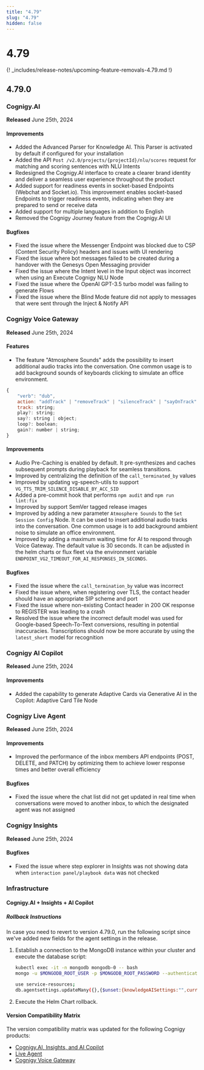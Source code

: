```yaml
---
title: "4.79"
slug: "4.79"
hidden: false
---
```


# 4.79

{! _includes/release-notes/upcoming-feature-removals-4.79.md !}

## 4.79.0

### Cognigy.AI

**Released** June 25th, 2024

#### Improvements

- Added the Advanced Parser for Knowledge AI. This Parser is activated by default if configured for your installation 
- Added the API `Post /v2.0/projects/{projectId}/nlu/scores` request for matching and scoring sentences with NLU Intents
- Redesigned the Cognigy.AI interface to create a clearer brand identity and deliver a seamless user experience throughout the product 
- Added support for readiness events in socket-based Endpoints (Webchat and Socket.io). This improvement enables socket-based Endpoints to trigger readiness events, indicating when they are prepared to send or receive data 
- Added support for multiple languages in addition to English 
- Removed the Cognigy Journey feature from the Cognigy.AI UI 

#### Bugfixes

- Fixed the issue where the Messenger Endpoint was blocked due to CSP (Content Security Policy) headers and issues with UI rendering 
- Fixed the issue where bot messages failed to be created during a handover with the Genesys Open Messaging provider 
- Fixed the issue where the Intent level in the Input object was incorrect when using an Execute Cognigy NLU Node 
- Fixed the issue where the OpenAI GPT-3.5 turbo model was failing to generate Flows 
- Fixed the issue where the Blind Mode feature did not apply to messages that were sent through the Inject & Notify API 

### Cognigy Voice Gateway

**Released** June 25th, 2024

#### Features

- The feature "Atmosphere Sounds" adds the possibility to insert additional audio tracks into the conversation. One common usage is to add background sounds of keyboards clicking to simulate an office environment.

```js
{
	"verb": "dub",
	action: "addTrack" | "removeTrack" | "silenceTrack" | "sayOnTrack" | "playOnTrack";
	track: string;
	play?: string;
	say?: string | object;
	loop?: boolean;
	gain?: number | string;
}
```

#### Improvements

- Audio Pre-Caching is enabled by default. It pre-synthesizes and caches subsequent prompts during playback for seamless transitions.
- Improved by centralizing the definition of the `call_terminated_by` values
- Improved by updating vg-speech-utils to support `VG_TTS_TRIM_SILENCE_DISABLE_BY_ACC_SID`
- Added a pre-commit hook that performs `npm audit` and `npm run lint:fix` 
- Improved by support SemVer tagged release images
- Improved by adding a new parameter `Atmosphere Sounds` to the `Set Session Config` Node. It can be used to insert additional audio tracks into the conversation. One common usage is to add background ambient noise to simulate an office environment.
- Improved by adding a maximum waiting time for AI to respond through Voice Gateway. The default value is 30 seconds. It can be adjusted in the helm charts or flux fleet via the environment variable `ENDPOINT_VG2_TIMEOUT_FOR_AI_RESPONSES_IN_SECONDS`. 

#### Bugfixes

- Fixed the issue where the `call_termination_by` value was incorrect
- Fixed the issue where, when registering over TLS, the contact header should have an appropriate SIP scheme and port
- Fixed the issue where non-existing Contact header in 200 OK response to REGISTER was leading to a crash
- Resolved the issue where the incorrect default model was used for Google-based Speech-To-Text conversions, resulting in potential inaccuracies. Transcriptions should now be more accurate by using the `latest_short` model for recognition

### Cognigy AI Copilot

**Released** June 25th, 2024

#### Improvements

- Added the capability to generate Adaptive Cards via Generative AI in the Copilot: Adaptive Card Tile Node

### Cognigy Live Agent

**Released** June 25th, 2024

#### Improvements

- Improved the performance of the inbox members API endpoints (POST, DELETE, and PATCH) by optimizing them to achieve lower response times and better overall efficiency

#### Bugfixes

- Fixed the issue where the chat list did not get updated in real time when conversations were moved to another inbox, to which the designated agent was not assigned

### Cognigy Insights

**Released** June 25th, 2024

#### Bugfixes

- Fixed the issue where step explorer in Insights was not showing data when `interaction panel/playbook data` was not checked

### Infrastructure

#### Cognigy.AI + Insights + AI Copilot

##### Rollback Instructions

In case you need to revert to version 4.79.0, run the following script since we've added new fields for the agent settings in the release.

1. Establish a connection to the MongoDB instance within your cluster and execute the database script:

    ```bash
    kubectl exec -it -n mongodb mongodb-0 -- bash
    mongo -u $MONGODB_ROOT_USER -p $MONGODB_ROOT_PASSWORD --authenticationDatabase admin

    use service-resources;
    db.agentsettings.updateMany({},{$unset:{knowledgeAISettings:"",currencySettings:""}});
    ```

2. Execute the Helm Chart rollback.

#### Version Compatibility Matrix

The version compatibility matrix was updated for the following Cognigy products:

- [Cognigy.AI, Insights, and AI Copilot](../ai/installation/version-compatibility-matrix.md)
- [Live Agent](../live-agent/installation/deployment/version-compatibility-matrix.md)
- [Cognigy Voice Gateway](../voice-gateway/installation/version-compatibility-matrix.md)